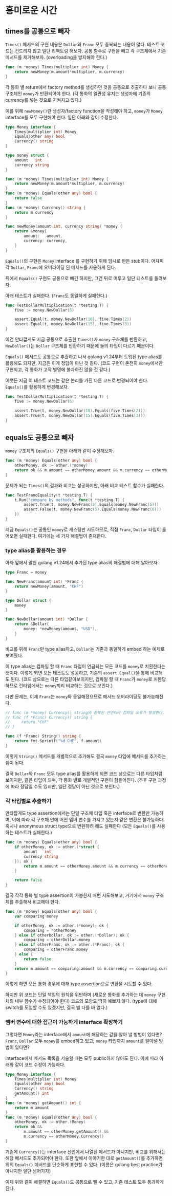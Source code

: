 # 흥미로운 시간

## times를 공통으로 빼자

`Times()` 메서드의 구현 내용은 `Dollar`와 `Franc` 모두 중복되는 내용이 많다.
테스트 코드는 건드리지 않고 일단 리팩토링 해보자. 공통 함수로 구현을 빼고 각 구조체에서 기존 메서드를 제거해보자. (overloading을 방지해야 한다.)

```go
func (m *money) Times(multiplier int) Money {
    return newMoney(m.amount*multiplier, m.currency)
}
```

각 통화 별 return에서 factory method를 생성하던 것을 공통으로 추출하다 보니 공통 구조체인 `money`가 반환되어야 한다. (각 통화의 일관성 유지는 생성자에 기존의 currency를 넣는 것으로 지켜지고 있다.)

이를 위해 `newMoney()`란 생성자/factory function을 작성해야 하고, `money`가 `Money` interface를 모두 구현해야 한다.
일단 아래와 같이 수정한다.

```go
type Money interface {
    Times(multiplier int) Money
    Equals(other any) bool
    Currency() string
}

type money struct {
    amount   int
    currency string
}

func (m *money) Times(multiplier int) Money {
    return newMoney(m.amount*multiplier, m.currency)
}
func (m *money) Equals(other any) bool {
    return false
}
func (m *money) Currency() string {
    return m.currency
}

func newMoney(amount int, currency string) *money {
    return &money{
        amount:   amount,
        currency: currency,
    }
}
```

`Equals()`의 구현은 `Money` interface 를 구현하기 위해 임시로 만든 stub이다. 어차피 각 `Dollar`, `Franc`에 오버라이딩 된 메서드를 사용하게 된다.

뒤에서 `Equals()` 구현도 공통으로 빼긴 하지만, 그건 뒤로 미루고 일단 테스트를 돌려보자.

아래 테스트가 실패한다. (`Franc`도 동일하게 실패한다.)

```go
func TestDollarMultiplication(t *testing.T) {
    five := money.NewDollar(5)

    assert.Equal(t, money.NewDollar(10), five.Times(2))
    assert.Equal(t, money.NewDollar(15), five.Times(3))
}
```

이건 안타깝게도 지금 공통으로 추출한 `Times()`가 `money` 구조체를 반환하고, `NewDollar()`는 `Dollar` 구조체를 반환하기 때문에 둘의 타입이 다르기 때문이다.

`Equals()` 메서드도 공통으로 추출하고 나서 golang v1.24부터 도입된 type alias를 활용해도 되지만, 지금은 이게 정답이 아닌 것 같다. (코드 구현이 온전히 `money`에서만 구현되고, 각 통화가 고작 별명에 불과하진 않을 것 같다.)

어쨋든 지금 이 테스트 코드는 같은 논리를 가진 다른 코드로 변경되어야 한다. `Equals()`를 활용하게 변경해보자.

```go
func TestDollarMultiplication(t *testing.T) {
    five := money.NewDollar(5)

    assert.True(t, money.NewDollar(10).Equals(five.Times(2)))
    assert.True(t, money.NewDollar(15).Equals(five.Times(3)))
}
```

## equals도 공통으로 빼자

`money` 구조체의 `Equals()` 구현을 아래와 같이 수정해보자.

```go
func (m *money) Equals(other any) bool {
    otherMoney, ok := other.(*money)
    return ok && m.amount == otherMoney.amount && m.currency == otherMoney.currency
}
```

문제가 되는 `Times()`의 결과와 비교는 성공하지만, 아래 비교 테스트 함수가 실패한다.

```go
func TestFrancEquality(t *testing.T) {
    t.Run("compare by methods", func(t *testing.T) {
        assert.True(t, money.NewFranc(5).Equals(money.NewFranc(5)))
        assert.False(t, money.NewFranc(5).Equals(money.NewFranc(6)))
    })
}
```

지금 `Equals()`는 공통인 `money`로 캐스팅만 시도하므로, 직접 `Franc`, `Dollar` 타입이 들어오면 실패한다. 여기에는 세 가지 해결법이 존재한다.

### type alias를 활용하는 경우

아까 앞에서 말한 golang v1.24에서 추가된 type alias의 해결법에 대해 알아보자.

```go
type Franc = money

func NewFranc(amount int) *Franc {
    return newMoney(amount, "CHF")
}

type Dollar struct {
    money
}

func NewDollar(amount int) *Dollar {
    return &Dollar{
        money: *newMoney(amount, "USD"),
    }
}
```

비교를 위해 `Franc`만 type alias하고, `Dollar`는 기존과 동일하게 embed 하는 예제로 보여줬다.

이 type alias는 컴파일 할 때 `Franc` 타입이 언급되는 모든 코드를 `money`로 치환한다는 뜻이다.
이렇게 되면 모든 테스트도 성공하고, 기존의 `assert.Equal()`을 통해 비교해도 된다. (코드 상으로는 다른 타입같아보이지만, 컴파일 할 때 `Franc`가 `money`로 치환당하므로 런타임에서는 `money`끼리 비교하는 것으로 보인다.)

다만 문제는, 이제 `Franc`는 `money`와 동일해졌으므로 메서드 오버라이딩도 불가능해진다.

```go
// func (m *money) Currency() string와 중복된 선언이라 컴파일 오류가 발생한다.
// func (f *Franc) Currency() string {
//     return "CHF"
// }

func (f *Franc) String() string {
    return fmt.Sprintf("%d CHF", f.amount)
}
```

이렇게 `String()` 메서드를 개별적으로 추가해도 결국 `money` 타입에 메서드를 추가하는 셈이 된다.

결국 `Dollar`와 `Franc` 모두 type alias를 활용하게 되면 코드 상으로는 다른 타입처럼 보이지만, 같은 타입이 되며, 각 통화 별로 개별적인 구현이 힘들어진다. (추후 구현 과정에 따라 정답일 수도 있지만, 일단 정답이 아닌 것으로 보인다.)

### 각 타입별로 추출하기

안타깝게도 type assertion에서는 단일 구조체 타입 혹은 interface로 변환만 가능하며, 이에 따라 각 구조체 안에 어떤 멤버 변수를 가지고 있는지 같은 변환은 불가능하다. 혹시나 anonymous struct type으로 변환하려 해도 실패한다 (모든 `Equals()`를 사용하는 테스트가 실패한다.)

```go
func (m *money) Equals(other any) bool {
    if otherMoney, ok := other.(*struct {
        amount   int
        currency string
    }); ok {
        return m.amount == otherMoney.amount && m.currency == otherMoney.currency
    }

    return false
}
```

결국 각각 통화 별 type assertion이 가능한지 매번 시도해보고, 거기에서 `money` 구조체를 추출해서 비교해야 한다.

```go
func (m *money) Equals(other any) bool {
    var comparing money

    if otherMoney, ok := other.(*money); ok {
        comparing = *otherMoney
    } else if otherDollar, ok := other.(*Dollar); ok {
        comparing = otherDollar.money
    } else if otherFranc, ok := other.(*Franc); ok {
        comparing = otherFranc.money
    } else {
        return false
    }
    return m.amount == comparing.amount && m.currency == comparing.currency
}
```

이렇게 하면 모든 통화 경우에 대해 type assertion으로 변환을 시도할 수 있다.

하지만 위 코드는 단일 책임의 원칙을 위반하며 (새로운 통화를 추가하는 데 `money` 구현체의 내부 함수가 수정되어야 한다) 코드의 모양도 딱히 예쁘지 않다. (type에 대해 switch를 도입할 수도 있겠지만, 결국 별 다를 바 없다.)

### 멤버 변수에 대한 접근이 가능하게 interface 확장하기

그렇다면 `Money`라는 interface에서 `amount`에 해당하는 값을 알아 낼 방법이 있다면? `Franc`, `Dollar` 모두 `money`를 embed하고 있고, `money` 타입까지 `amount`를 알아낼 방법이 있다면?

interface에서 메서드 목록을 서술할 때는 모두 public하지 않아도 된다. 이에 따라 아래와 같이 코드 수정이 가능하다.

```go
type Money interface {
    Times(multiplier int) Money
    Equals(other any) bool
    Currency() string
    getAmount() int
}
func (m *money) getAmount() int {
    return m.amount
}
func (m *money) Equals(other any) bool {
    otherMoney, ok := other.(Money)
    return ok &&
        m.amount == otherMoney.getAmount() &&
        m.currency == otherMoney.Currency()
}
```

기존에 `Currency()`는 interface 선언에서 나열된 메서드가 아니지만, 비교를 위해서는 해당 메서드도 추가되어야 한다. 또한 앞에서 이야기한 대로 `getAmount()`를 추가하면 위의 `Equals()` 메서드를 단순하게 표현할 수 있다. (이름은 golang best practice가 아니지만 일단 넘어가자)

이제 위와 같이 해결하면 `Equals()`도 공통으로 뺄 수 있고, 기존 테스트 모두 통과하게 된다.
